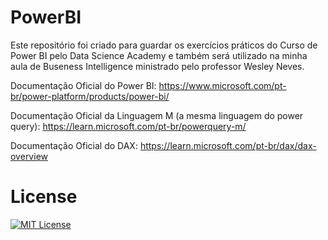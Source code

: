 # PowerBI

Este repositório foi criado para guardar os exercícios práticos do Curso de Power BI pelo Data Science Academy e também será utilizado na minha aula de Buseness Intelligence ministrado pelo professor Wesley Neves.

Documentação Oficial do Power BI: https://www.microsoft.com/pt-br/power-platform/products/power-bi/

Documentação Oficial da Linguagem M (a mesma linguagem do power query): https://learn.microsoft.com/pt-br/powerquery-m/

Documentação Oficial do DAX: https://learn.microsoft.com/pt-br/dax/dax-overview

# License

[![MIT License](https://img.shields.io/badge/License-MIT-green.svg)](./LICENSE)
